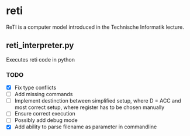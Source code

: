 # reti
ReTI is a computer model introduced in the Technische Informatik lecture.

## reti_interpreter.py
Executes reti code in python

### TODO
- [x] Fix type conflicts
- [ ] Add missing commands
- [ ] Implement destinction between simplified setup, where D = ACC and most correct setup, where register has to be chosen manually
- [ ] Ensure correct execution
- [ ] Possibly add debug mode
- [x] Add ability to parse filename as parameter in commandline